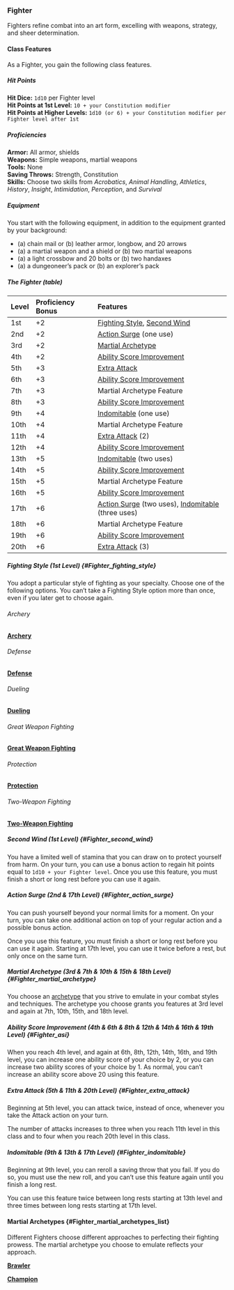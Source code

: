 ### Fighter

Fighters refine combat into an art form, excelling with weapons, strategy, and sheer determination.

#### Class Features

As a Fighter, you gain the following class features.

##### Hit Points

**Hit Dice:**
`1d10` per Fighter level
\
**Hit Points at 1st Level:**
`10 + your Constitution modifier`
\
**Hit Points at Higher Levels:**
`1d10 (or 6) + your Constitution modifier per Fighter level after 1st`

##### Proficiencies

**Armor:**
All armor, shields
\
**Weapons:**
Simple weapons, martial weapons
\
**Tools:**
None
\
**Saving Throws:**
Strength, Constitution
\
**Skills:**
Choose two skills from _Acrobatics_, _Animal Handling_, _Athletics_, _History_, _Insight_, _Intimidation_, _Perception_, and _Survival_

##### Equipment
You start with the following equipment, in addition to the equipment granted by your background:

- (a) chain mail or (b) leather armor, longbow, and 20 arrows
- (a) a martial weapon and a shield or (b) two martial weapons
- (a) a light crossbow and 20 bolts or (b) two handaxes
- (a) a dungeoneer’s pack or (b) an explorer’s pack

##### The Fighter (table)

| Level | Proficiency Bonus | Features                                                                                           |
|:------|:------------------|:---------------------------------------------------------------------------------------------------|
|  1st  |        +2         | [Fighting Style](#Fighter_fighting_style), [Second Wind](#Fighter_second_wind)                     |
|  2nd  |        +2         | [Action Surge](#Fighter_action_surge) (one use)                                                    |
|  3rd  |        +2         | [Martial Archetype](#Fighter_martial_archetype)                                                    |
|  4th  |        +2         | [Ability Score Improvement](#Fighter_asi)                                                          |
|  5th  |        +3         | [Extra Attack](#Fighter_extra_attack)                                                              |
|  6th  |        +3         | [Ability Score Improvement](#Fighter_asi)                                                          |
|  7th  |        +3         | Martial Archetype Feature                                                                          |
|  8th  |        +3         | [Ability Score Improvement](#Fighter_asi)                                                          |
|  9th  |        +4         | [Indomitable](#Fighter_indomitable) (one use)                                                      |
| 10th  |        +4         | Martial Archetype Feature                                                                          |
| 11th  |        +4         | [Extra Attack](#Fighter_extra_attack) (2)                                                          |
| 12th  |        +4         | [Ability Score Improvement](#Fighter_asi)                                                          |
| 13th  |        +5         | [Indomitable](#Fighter_indomitable) (two uses)                                                     |
| 14th  |        +5         | [Ability Score Improvement](#Fighter_asi)                                                          |
| 15th  |        +5         | Martial Archetype Feature                                                                          |
| 16th  |        +5         | [Ability Score Improvement](#Fighter_asi)                                                          |
| 17th  |        +6         | [Action Surge](#Fighter_action_surge) (two uses), [Indomitable](#Fighter_indomitable) (three uses) |
| 18th  |        +6         | Martial Archetype Feature                                                                          |
| 19th  |        +6         | [Ability Score Improvement](#Fighter_asi)                                                          |
| 20th  |        +6         | [Extra Attack](#Fighter_extra_attack) (3)                                                          |

##### Fighting Style (1st Level) {#Fighter_fighting_style}

You adopt a particular style of fighting as your specialty.
Choose one of the following options.
You can’t take a Fighting Style option more than once, even if you later get to choose again.

###### Archery

[**Archery**](../_Fighting_Styles/Archery.md)

###### Defense

[**Defense**](../_Fighting_Styles/Defense.md)

###### Dueling

[**Dueling**](../_Fighting_Styles/Dueling.md)

###### Great Weapon Fighting

[**Great Weapon Fighting**](../_Fighting_Styles/Great_Weapon_Fighting.md)

###### Protection

[**Protection**](../_Fighting_Styles/Protection.md)

###### Two-Weapon Fighting

[**Two-Weapon Fighting**](../_Fighting_Styles/Two-Weapon_Fighting.md)

##### Second Wind (1st Level) {#Fighter_second_wind}

You have a limited well of stamina that you can draw on to protect yourself from harm.
On your turn, you can use a bonus action to regain hit points equal to `1d10 + your Fighter level`.
Once you use this feature, you must finish a short or long rest before you can use it again.

##### Action Surge (2nd & 17th Level) {#Fighter_action_surge}

You can push yourself beyond your normal limits for a moment.
On your turn, you can take one additional action on top of your regular action and a possible bonus action.

Once you use this feature, you must finish a short or long rest before you can use it again.
Starting at 17th level, you can use it twice before a rest, but only once on the same turn.

##### Martial Archetype (3rd & 7th & 10th & 15th & 18th Level) {#Fighter_martial_archetype}

You choose an [archetype](#Fighter_martial_archetypes_list) that you strive to emulate in your combat styles and techniques.
The archetype you choose grants you features at 3rd level and again at 7th, 10th, 15th, and 18th level.

##### Ability Score Improvement (4th & 6th & 8th & 12th & 14th & 16th & 19th Level) {#Fighter_asi}

When you reach 4th level, and again at 6th, 8th, 12th, 14th, 16th, and 19th level, you can increase one ability score of your choice by 2, or you can increase two ability scores of your choice by 1.
As normal, you can’t increase an ability score above 20 using this feature.

##### Extra Attack (5th & 11th & 20th Level) {#Fighter_extra_attack}

Beginning at 5th level, you can attack twice, instead of once, whenever you take the Attack action on your turn.

The number of attacks increases to three when you reach 11th level in this class and to four when you reach 20th level in this class.

##### Indomitable (9th & 13th & 17th Level) {#Fighter_indomitable}

Beginning at 9th level, you can reroll a saving throw that you fail.
If you do so, you must use the new roll, and you can’t use this feature again until you finish a long rest.

You can use this feature twice between long rests starting at 13th level and three times between long rests starting at 17th level.

#### Martial Archetypes {#Fighter_martial_archetypes_list}

Different Fighters choose different approaches to perfecting their fighting prowess.
The martial archetype you choose to emulate reflects your approach.

[**Brawler**](./Brawler.md)

[**Champion**](./Champion.md)
